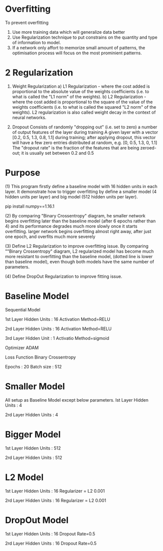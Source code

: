 Overfitting
===========
To prevent overfitting 

1) Use more training data which will generalize data better
2) Use Regularization technique to put constrains on the quantity and type of information to model.
3) If a network only affort to memorize small amount of patterns, the optimisation process will focus on the most prominient patterns.

2 Regularization 
================
1) Weight Regularization
a) L1 Regularization -  where the cost added is proportional to the absolute value of the weights coefficients 
(i.e. to what is called the "L1 norm" of the weights).
b) L2 Regularization - where the cost added is proportional to the square of the value of the weights coefficients (i.e. to what is called the squared "L2 norm" of the weights). 
L2 regularization is also called weight decay in the context of neural networks.

2) Dropout
Consists of randomly "dropping out" (i.e. set to zero) a number of output features of the layer during training
A given layer with a vector [0.2, 0.5, 1.3, 0.8, 1.1] during training; after applying dropout, this vector will have a few zero entries distributed at random, e.g. [0, 0.5, 1.3, 0, 1.1]
The "dropout rate" is the fraction of the features that are being zeroed-out; it is usually set between 0.2 and 0.5

Purpose
========
(1) This program firstly define a baseline model with 16 hidden units in each layer.
It demonstrate how to trigger overfitting by define a smaller model (4 hidden units per layer)
and big model (512 hidden units per layer).

pip install numpy==1.16.1

(2) By comparing "Binary Crossentropy" diagram, he smaller network begins overfitting later than the baseline model (after 6 epochs rather than 4)
and its performance degrades much more slowly once it starts overfitting.
larger network begins overfitting almost right away, after just one epoch, and overfits much more severely

(3) Define L2 Regularization to improve overfitting issue.
By comparing ""Binary Crossentropy" diagram, L2 regularized model has become much more resistant to overfitting than the baseline model,
(dotted line is lower than baseline model), even though both models have the same number of parameters.

(4) Define DropOut Regularization to improve fitting issue.

Baseline Model
==============
Sequential Model

1st Layer
Hidden Units : 16
Activation Method=RELU

2rd Layer
Hidden Units : 16
Activation Method=RELU

3rd Layer
Hidden Unit : 1
Activatio Method=sigmoid

Optimizer
ADAM

Loss Function
Binary Crossentropy

Epochs : 20
Batch size : 512

Smaller Model
=============
All setup as Baseline Model except below parameters.
lst Layer
Hidden Units : 4

2rd Layer
Hidden Units : 4


Bigger Model
============
1st Layer 
Hidden Units : 512

2rd Layer
Hidden Units : 512

L2 Model
========
1st Layer
Hidden Units : 16
Regularizer = L2 0.001

2rd Layer
Hidden Units : 16
Regularizer = L2 0.001

DropOut Model
=============
1st Layer
Hidden Units : 16
Dropout Rate=0.5

2rd Layer 
Hidden Units : 16
Dropout Rate=0.5